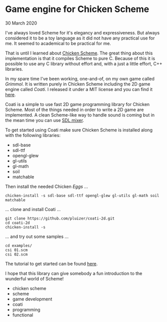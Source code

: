 # Game engine for Chicken Scheme
30 March 2020

I've always loved Scheme for it's elegancy and expressiveness. But always considered it to be a toy language as it did not have any practical use for me. It seemed to academical to be practical for me.

That is until I learned about [Chicken Scheme](https://www.call-cc.org/). The great thing about this implementation is that it compiles Scheme to pure C. Because of this it is possible to use any C library without effort and, with a just a little effort, C++ libraries.

In my spare time I've been working, one-and-of, on my own game called _Grimmol_. It is written purely in Chicken Scheme including the 2D game engine called _Coati_. I released it under a MIT license and you can find it [here](https://github.com/pluizer/coati-2d).

Coati is a simple to use fast 2D game programming library for Chicken Scheme. Most of the things needed in order to write a 2D game are implemented. A clean Scheme-like way to handle sound is coming but in the mean time you can use [SDL mixer](https://www.libsdl.org/projects/SDL_mixer/).

To get started using Coati make sure Chicken Scheme is installed along with the following libraries:

* sdl-base
* sdl-ttf
* opengl-glew
* gl-utils
* gl-math
* soil
* matchable

Then install the needed Chicken _Eggs_ ...

	chicken-install -s sdl-base sdl-ttf opengl-glew gl-utils gl-math soil matchable
	
... clone and install Coati ...

	git clone https://github.com/pluizer/coati-2d.git
	cd coati-2d
	chicken-install -s
	
... and try out some samples ...

	cd examples/
	csi 01.scm
	csi 02.scm
	
The tutorial to get started can be found [here](https://github.com/pluizer/coati-2d/blob/master/TUTORIAL.org).

I hope that this library can give somebody a fun introduction to the wunderful world of Scheme!

* chicken scheme
* scheme
* game development
* coati
* programming
* functional
